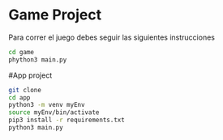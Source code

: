 # Game Project

Para correr el juego debes seguir las siguientes instrucciones

```sh
cd game
phython3 main.py
```


#App project
```sh
git clone
cd app
python3 -m venv myEnv
source myEnv/bin/activate
pip3 install -r requirements.txt
python3 main.py
```